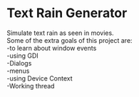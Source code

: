 # Text Rain Generator
Simulate text rain as seen in movies.<br>
Some of the extra goals of this project are:<br>
-to learn about window events<br>
-using GDI<br>
-Dialogs<br>
-menus<br>
-using Device Context<br>
-Working thread<br>


